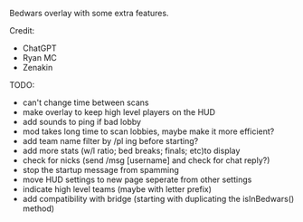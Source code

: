 Bedwars overlay with some extra features.

Credit:
- ChatGPT
- Ryan MC
- Zenakin


TODO:
- can't change time between scans
- make overlay to keep high level players on the HUD
- add sounds to ping if bad lobby
- mod takes long time to scan lobbies, maybe make it more efficient?
- add team name filter by /pl ing before starting?
- add more stats (w/l ratio; bed breaks; finals; etc)to display
- check for nicks (send /msg [username] and check for chat reply?)
- stop the startup message from spamming
- move HUD settings to new page seperate from other settings
- indicate high level teams (maybe with letter prefix)
- add compatibility with bridge (starting with duplicating the isInBedwars() method)
